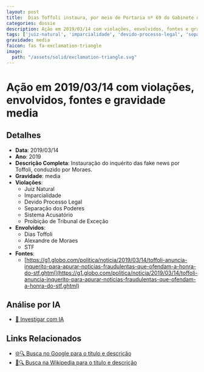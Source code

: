```yaml
---
layout: post
title:  Dias Toffoli instaura, por meio de Portaria nº 69 do Gabinete da Presidência do STF, o Inquérito das Fake News e designa Alexandre de Moraes como seu condutor
categories: dossie
description: Ação em 2019/03/14 com violações, envolvidos, fontes e gravidade media
tags: ['juiz-natural', 'imparcialidade', 'devido-processo-legal', 'separacao-dos-poderes', 'sistema-acusatorio', 'proibicao-de-tribunal-de-excecao', 'dias-toffoli', 'alexandre-de-moraes', 'stf', 'gravidade-media']
gravidade: media
faicon: fas fa-exclamation-triangle
image:
  path: "/assets/solid/exclamation-triangle.svg"
---
```


# Ação em 2019/03/14 com violações, envolvidos, fontes e gravidade media

## Detalhes
- **Data**: 2019/03/14
- **Ano**: 2019
- **Descrição Completa**: Instauração do inquérito das fake news por Toffoli, conduzido por Moraes.
- **Gravidade**: media <i class="fas fas fa-exclamation-triangle fa-2x"></i>
- **Violações**:
  - Juiz Natural
  - Imparcialidade
  - Devido Processo Legal
  - Separação dos Poderes
  - Sistema Acusatório
  - Proibição de Tribunal de Exceção
- **Envolvidos**:
  - Dias Toffoli
  - Alexandre de Moraes
  - STF
- **Fontes**:
  - [https://g1.globo.com/politica/noticia/2019/03/14/toffoli-anuncia-inquerito-para-apurar-noticias-fraudulentas-que-ofendam-a-honra-do-stf.ghtml](https://g1.globo.com/politica/noticia/2019/03/14/toffoli-anuncia-inquerito-para-apurar-noticias-fraudulentas-que-ofendam-a-honra-do-stf.ghtml)

## Análise por IA
- [🤖 Investigar com IA](https://www.perplexity.ai/search?q=%22Alexandre%20de%20Moraes%22%20Dias%20Toffoli%20instaura%2C%20por%20meio%20de%20Portaria%20n%C2%BA%2069%20do%20Gabinete%20da%20Presid%C3%AAncia%20do%20STF%2C%20o%20Inqu%C3%A9rito%20das%20Fake%20News%20e%20designa%20Alexandre%20de%20Moraes%20como%20seu%20condutor%20Instaura%C3%A7%C3%A3o%20do%20inqu%C3%A9rito%20das%20fake%20news%20por%20Toffoli%2C%20conduzido%20por%20Moraes.%20Juiz%20Natural%20Imparcialidade%20Devido%20Processo%20Legal%20Separa%C3%A7%C3%A3o%20dos%20Poderes%20Sistema%20Acusat%C3%B3rio%20Proibi%C3%A7%C3%A3o%20de%20Tribunal%20de%20Exce%C3%A7%C3%A3o%202019%20gravidade%20media)

## Links Relacionados
- [🌐🔍 Busca no Google para o título e descrição](https://www.google.com/search?q=%22Alexandre%20de%20Moraes%22%20Dias%20Toffoli%20instaura%2C%20por%20meio%20de%20Portaria%20n%C2%BA%2069%20do%20Gabinete%20da%20Presid%C3%AAncia%20do%20STF%2C%20o%20Inqu%C3%A9rito%20das%20Fake%20News%20e%20designa%20Alexandre%20de%20Moraes%20como%20seu%20condutor%20Instaura%C3%A7%C3%A3o%20do%20inqu%C3%A9rito%20das%20fake%20news%20por%20Toffoli%2C%20conduzido%20por%20Moraes.%20Juiz%20Natural%20Imparcialidade%20Devido%20Processo%20Legal%20Separa%C3%A7%C3%A3o%20dos%20Poderes%20Sistema%20Acusat%C3%B3rio%20Proibi%C3%A7%C3%A3o%20de%20Tribunal%20de%20Exce%C3%A7%C3%A3o%202019%20gravidade%20media)
- [📖🔍 Busca na Wikipedia para o título e descrição](https://pt.wikipedia.org/w/index.php?search=%22Alexandre%20de%20Moraes%22%20Dias%20Toffoli%20instaura%2C%20por%20meio%20de%20Portaria%20n%C2%BA%2069%20do%20Gabinete%20da%20Presid%C3%AAncia%20do%20STF%2C%20o%20Inqu%C3%A9rito%20das%20Fake%20News%20e%20designa%20Alexandre%20de%20Moraes%20como%20seu%20condutor%20Instaura%C3%A7%C3%A3o%20do%20inqu%C3%A9rito%20das%20fake%20news%20por%20Toffoli%2C%20conduzido%20por%20Moraes.%20Juiz%20Natural%20Imparcialidade%20Devido%20Processo%20Legal%20Separa%C3%A7%C3%A3o%20dos%20Poderes%20Sistema%20Acusat%C3%B3rio%20Proibi%C3%A7%C3%A3o%20de%20Tribunal%20de%20Exce%C3%A7%C3%A3o%202019%20gravidade%20media)

